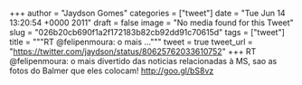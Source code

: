 
+++
author = "Jaydson Gomes"
categories = ["tweet"]
date = "Tue Jun 14 13:20:54 +0000 2011"
draft = false
image = "No media found for this Tweet"
slug = "026b20cb690f1a2f172183b82cb92dd91c70615d"
tags = ["tweet"]
title = """RT @felipenmoura: o mais ..."""
tweet = true
tweet_url = "https://twitter.com/jaydson/status/80625762033610752"
+++
RT @felipenmoura: o mais divertido das noticias relacionadas à MS, sao as fotos do Balmer que eles colocam! http://goo.gl/bS8vz
